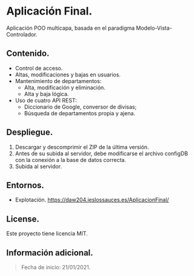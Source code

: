 # Aplicación Final.
Aplicación POO multicapa, basada en el paradigma Modelo-Vista-Controlador.

## Contenido.
* Control de acceso.
* Altas, modificaciones y bajas en usuarios.
* Mantenimiento de departamentos:
    * Alta, modificación y eliminación.
    * Alta y baja lógica.
* Uso de cuatro API REST:
    * Diccionario de Google, conversor de divisas;
    * Búsqueda de departamentos propia y ajena.

## Despliegue.
1. Descargar y descomprimir el ZIP de la última versión.
2. Antes de su subida al servidor, debe modificarse el archivo configDB con la conexión a la base de datos correcta.
3. Subida al servidor.

## Entornos.
* Explotación.
https://daw204.ieslossauces.es/AplicacionFinal/

## License.
Este proyecto tiene licencia MIT.

## Información adicional.
> Fecha de inicio: 21/01/2021.
